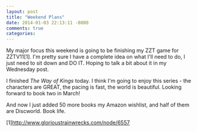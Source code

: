 ```yaml
---
layout: post
title: "Weekend Plans"
date: 2014-01-03 22:13:11 -0800
comments: true
categories: 
---
```


My major focus this weekend is going to be finishing my ZZT game for ZZTV11[1]. I'm pretty sure I have a complete idea on what I'll need to do, I just need to sit down and DO IT. Hoping to talk a bit about it in my Wednesday post.

I finished *The Way of Kings* today. I think I'm going to enjoy this series - the characters are GREAT, the pacing is fast, the world is beautiful. Looking forward to book two in March!

And now I just added 50 more books my Amazon wishlist, and half of them are Discworld. Book life.

[1]http://www.glorioustrainwrecks.com/node/6557
